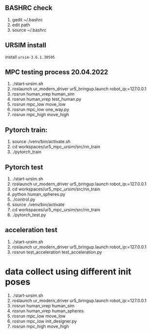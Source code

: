 ## BASHRC check
1. gedit ~/.bashrc
2. edit path
3. source ~/.bashrc

## URSIM install
install `ursim-3.6.1.30595`

## MPC testing process 20.04.2022
1. ./start-ursim.sh
2. roslaunch ur_modern_driver ur5_bringup.launch robot_ip:=127.0.0.1
3. rosrun human_vrep human_sim
4. rosrun human_vrep test_human.py
5. rosrun mpc_low move_low
6. rosrun mpc_low one_way.py
7. rosrun mpc_high move_high

## Pytorch train:
1. source ./venv/bin/activate.sh
2. cd workspaces/ur5_mpc_ursim/src/nn_train
3. ./pytorch_train

## Pytorch test
1. ./start-ursim.sh
2. roslaunch ur_modern_driver ur5_bringup.launch robot_ip:=127.0.0.1
3. cd workspaces/ur5_mpc_ursim/src/nn_train
4. python human_spheres.py
5. ./control.py
6. source ./venv/bin/activate
7. cd workspaces/ur5_mpc_ursim/src/nn_train
8. ./pytorch_test.py

## acceleration test
1. ./start-ursim.sh
2. roslaunch ur_modern_driver ur5_bringup.launch robot_ip:=127.0.0.1
3. rosrun test_acceleration test_acceleration.py

# data collect using different init poses
1. ./start-ursim.sh
2. roslaunch ur_modern_driver ur5_bringup.launch robot_ip:=127.0.0.1
3. rosrun human_vrep human_sim
4. rosrun human_vrep human_spheres
5. rosrun mpc_low move_low
6. rosrun mpc_low init_designer.py
7. rosrun mpc_high move_high